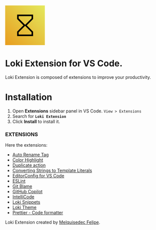 ![loki-extension](./logo/theme-icon.png)

# Loki Extension for VS Code.

Loki Extension is composed of extensions to improve your productivity.

# Installation

1. Open **Extensions** sidebar panel in VS Code. `View > Extensions`
2. Search for **`Loki Extension`**
3. Click **Install** to install it.

### EXTENSIONS

Here the extensions:

- [Auto Rename Tag](https://marketplace.visualstudio.com/items?itemName=formulahendry.auto-rename-tag)
- [Color Highlight](https://marketplace.visualstudio.com/items?itemName=naumovs.color-highlight)
- [Duplicate action](https://marketplace.visualstudio.com/items?itemName=mrmlnc.vscode-duplicate)
- [Converting Strings to Template Literals](https://marketplace.visualstudio.com/items?itemName=Souravhalder.converting-strings-to-template-literals)
- [EditorConfig for VS Code](https://marketplace.visualstudio.com/items?itemName=editorconfig.editorconfig)
- [ESLint](https://marketplace.visualstudio.com/items?itemName=dbaeumer.vscode-eslint)
- [Git Blame](https://marketplace.visualstudio.com/items?itemName=waderyan.gitblame)
- [GitHub Copilot](https://marketplace.visualstudio.com/items?itemName=GitHub.copilot)
- [IntelliCode](https://marketplace.visualstudio.com/items?itemName=VisualStudioExptTeam.vscodeintellicode)
- [Loki Snippets](https://marketplace.visualstudio.com/items?itemName=Outbound.loki-snippets)
- [Loki Theme](https://marketplace.visualstudio.com/items?itemName=Outbound.loki-theme)
- [Prettier - Code formatter](https://marketplace.visualstudio.com/items?itemName=esbenp.prettier-vscode)

Loki Extension created by [Melquisedec Felipe](https://github.com/melquisedecfelipe).
